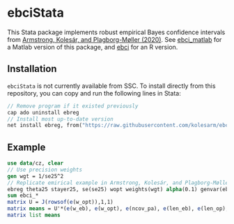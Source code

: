 # ebciStata

This Stata package implements robust empirical Bayes confidence intervals from
[Armstrong, Kolesár, and Plagborg-Møller
(2020)](https://arxiv.org/abs/2004.03448). See [ebci_matlab](https://github.com/mikkelpm/ebci_matlab) for a
Matlab version of this package, and [ebci](https://github.com/kolesarm/ebci) for an R version.

## Installation

`ebciStata` is not currently available from SSC. To install directly from this repository, you can copy and run the following lines in Stata:
```stata
// Remove program if it existed previously
cap ado uninstall ebreg
// Install most up-to-date version
net install ebreg, from("https://raw.githubusercontent.com/kolesarm/ebciStata/master")
```

## Example
```stata
use data/cz, clear
// Use precision weights
gen wgt = 1/se25^2
// Replicate emirical example in Armstrong, Kolesár, and Plagborg-Møller (2020)
ebreg theta25 stayer25, se(se25) wopt weights(wgt) alpha(0.1) genvar(ebci)
sum ebci_*
matrix U = J(rowsof(e(w_opt)),1,1)
matrix means = U'*(e(w_eb), e(w_opt), e(ncov_pa), e(len_eb), e(len_op), e(len_pa), e(len_us))/e(N)
matrix list means
```
